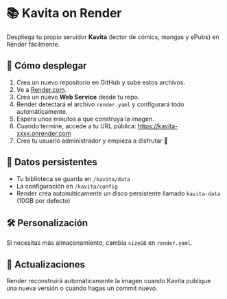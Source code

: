 # 📚 Kavita on Render

Despliega tu propio servidor **Kavita** (lector de cómics, mangas y ePubs) en Render fácilmente.

## 🚀 Cómo desplegar

1. Crea un nuevo repositorio en GitHub y sube estos archivos.
2. Ve a [Render.com](https://render.com).
3. Crea un nuevo **Web Service** desde tu repo.
4. Render detectará el archivo `render.yaml` y configurará todo automáticamente.
5. Espera unos minutos a que construya la imagen.
6. Cuando termine, accede a tu URL pública: https://kavita-xxxx.onrender.com
7. Crea tu usuario administrador y empieza a disfrutar 🎉

## 💾 Datos persistentes

- Tu biblioteca se guarda en `/kavita/data`
- La configuración en `/kavita/config`
- Render crea automáticamente un disco persistente llamado `kavita-data` (10GB por defecto)

## 🛠️ Personalización

Si necesitas más almacenamiento, cambia `sizeGB` en `render.yaml`.

## 📡 Actualizaciones

Render reconstruirá automáticamente la imagen cuando Kavita publique una nueva versión o cuando hagas un commit nuevo.
